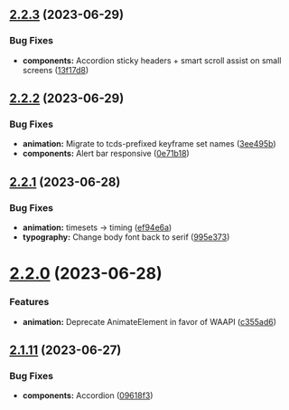 ## [2.2.3](https://github.com/jacecotton/tcds/compare/v2.2.2...v2.2.3) (2023-06-29)


### Bug Fixes

* **components:** Accordion sticky headers + smart scroll assist on small screens ([13f17d8](https://github.com/jacecotton/tcds/commit/13f17d8d607412cd0132be82ebd766efdb8932ae))



## [2.2.2](https://github.com/jacecotton/tcds/compare/v2.2.1...v2.2.2) (2023-06-29)


### Bug Fixes

* **animation:** Migrate to tcds-prefixed keyframe set names ([3ee495b](https://github.com/jacecotton/tcds/commit/3ee495ba77a8c6ad5e7f5fe10b42ed034fbdd71f))
* **components:** Alert bar responsive ([0e71b18](https://github.com/jacecotton/tcds/commit/0e71b188b23f1f98f27fd1cf13bbb451a7006673))



## [2.2.1](https://github.com/jacecotton/tcds/compare/v2.2.0...v2.2.1) (2023-06-28)


### Bug Fixes

* **animation:** timesets -> timing ([ef94e6a](https://github.com/jacecotton/tcds/commit/ef94e6a87809fba3ca206ecdddaaa6a0c2db3e5f))
* **typography:** Change body font back to serif ([995e373](https://github.com/jacecotton/tcds/commit/995e373f8c182e459b9ccceaa0b103bd023a1787))



# [2.2.0](https://github.com/jacecotton/tcds/compare/v2.1.11...v2.2.0) (2023-06-28)


### Features

* **animation:** Deprecate AnimateElement in favor of WAAPI ([c355ad6](https://github.com/jacecotton/tcds/commit/c355ad6d2702e7a5b34c4abb87f7abff7c8557df))



## [2.1.11](https://github.com/jacecotton/tcds/compare/v2.1.10...v2.1.11) (2023-06-27)


### Bug Fixes

* **components:** Accordion ([09618f3](https://github.com/jacecotton/tcds/commit/09618f3b9df3b68638f87f6208270dd33dff6b69))



